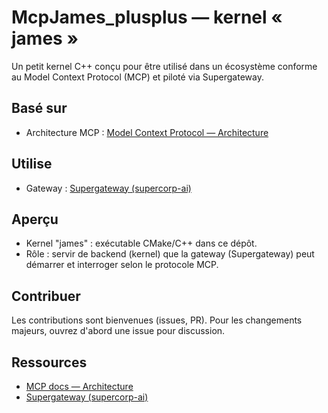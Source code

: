 # McpJames_plusplus — kernel « james »

Un petit kernel C++ conçu pour être utilisé dans un écosystème conforme au Model Context Protocol (MCP) et piloté via Supergateway.

## Basé sur

- Architecture MCP : [Model Context Protocol — Architecture](https://modelcontextprotocol.io/docs/learn/architecture)

## Utilise

- Gateway : [Supergateway (supercorp-ai)](https://github.com/supercorp-ai/supergateway)

## Aperçu

- Kernel "james" : exécutable CMake/C++ dans ce dépôt.
- Rôle : servir de backend (kernel) que la gateway (Supergateway) peut démarrer et interroger selon le protocole MCP.

## Contribuer

Les contributions sont bienvenues (issues, PR). Pour les changements majeurs, ouvrez d'abord une issue pour discussion.

## Ressources

- [MCP docs — Architecture](https://modelcontextprotocol.io/docs/learn/architecture)
- [Supergateway (supercorp-ai)](https://github.com/supercorp-ai/supergateway)
